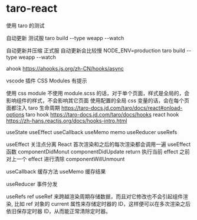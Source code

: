 # taro-react

使用 taro 的测试

自动更新 测试服
taro build --type weapp --watch

自动更新并压缩 正式服 自动更新会比较慢
NODE_ENV=production taro build --type weapp --watch

ahook
https://ahooks.js.org/zh-CN/hooks/async

vscode 插件 CSS Modules 有提示

使用 css module 不使用 module.scss 的话，对于单个页面，样式是全局的，会影响组件的样式，不会影响其它页面
使用配置的全局 css 变量的话，会在每个页面都注入
taro 生命周期 https://taro-docs.jd.com/taro/docs/react#onload-options
taro hook https://taro-docs.jd.com/taro/docs/hooks
react hook https://zh-hans.reactjs.org/docs/hooks-intro.html

useState useEffect useCallback useMemo memo useReducer useRefs

useEffect 关注点分离
React 首次渲染和之后的每次渲染都会调用一遍 useEffect 函数
componentDidMonut
componentDidUpdate
return 执行当前 effect 之前对上一个 effect 进行清除
componentWillUnmount

useCallback 缓存方法
useMemo 缓存结果

useReducer 事件分发

useRefs ref useRef 来跨越渲染周期存储数据，而且对它修改也不会引起组件渲染, 比如 ref 对象的 current 属性来存储定时器的 ID，这样便可以在多次渲染之后依旧保存定时器 ID，从而能正常清除定时器。
